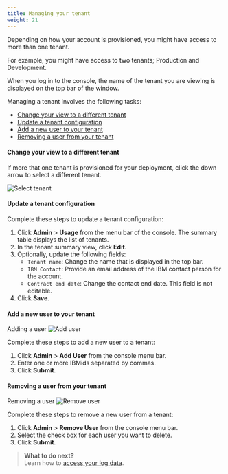 ```yaml
---
title: Managing your tenant
weight: 21
---
```


Depending on how your account is provisioned, you might have access to more than one tenant.  

For example, you might have access to two tenants; Production and Development.

When you log in to the console, the name of the tenant you are viewing is displayed on the top bar of the window.

Managing a tenant involves the following tasks:

- [Change your view to a different tenant](#change-your-view-to-a-different-tenant)
- [Update a tenant configuration](#update-a-tenant-configuration)
- [Add a new user to your tenant](#add-a-new-user-to-your-tenant)
- [Removing a user from your tenant](#removing-a-user-from-your-tenant)


#### Change your view to a different tenant

If more that one tenant is provisioned for your deployment, click the down arrow to select a different tenant.

![Select tenant]({{site.baseurl}}/further-topics/select_tenant.png)

#### Update a tenant configuration

Complete these steps to update a tenant configuration:

1. Click **Admin** > **Usage** from the menu bar of the console. The summary table displays the list of tenants.
2. In the tenant summary view, click **Edit**.
3. Optionally, update the following fields:
    - `Tenant name`: Change the name that is displayed in the top bar.
    - `IBM Contact`: Provide an email address of the IBM contact person for the account.
    - `Contract end date`: Change the contact end date. This field is not editable.
4. Click **Save**.

#### Add a new user to your tenant

Adding a user
![Add user]({{site.baseurl}}/further-topics/add_user.gif)

Complete these steps to add a new user to a tenant:

1. Click **Admin** > **Add User** from the console menu bar.
2. Enter one or more IBMids separated by commas.
3. Click **Submit**.


#### Removing a user from your tenant

Removing a user
![Remove user]({{site.baseurl}}/further-topics/add_user.gif)

Complete these steps to remove a new user from a tenant:

1. Click **Admin** > **Remove User** from the console menu bar.
2. Select the check box for each user you want to delete.
3. Click **Submit**.

> **What to do next?**<br/>
Learn how to [access your log data]({{site.baseurl}}/further-topics/get-logs/).

